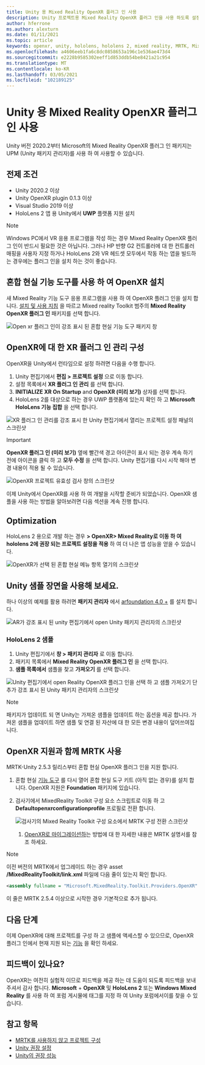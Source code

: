 ```yaml
---
title: Unity 용 Mixed Reality OpenXR 플러그 인 사용
description: Unity 프로젝트용 Mixed Reality OpenXR 플러그 인을 사용 하도록 설정 하는 방법에 대해 알아봅니다.
author: hferrone
ms.author: alexturn
ms.date: 01/11/2021
ms.topic: article
keywords: openxr, unity, hololens, hololens 2, mixed reality, MRTK, Mixed Reality Toolkit, 보강 현실, 가상 현실, 혼합 현실 헤드셋, 학습, 자습서, 시작
ms.openlocfilehash: a4606eeb1fa6c8dc0858653a196c1e536ae473d4
ms.sourcegitcommit: e2228b9585302eeff1d853ddb54be8421a21c954
ms.translationtype: MT
ms.contentlocale: ko-KR
ms.lasthandoff: 03/05/2021
ms.locfileid: "102189125"
---
```

# <a name="using-the-mixed-reality-openxr-plugin-for-unity"></a>Unity 용 Mixed Reality OpenXR 플러그 인 사용

Unity 버전 2020.2부터 Microsoft의 Mixed Reality OpenXR 플러그 인 패키지는 UPM (Unity 패키지 관리자)를 사용 하 여 사용할 수 있습니다.

## <a name="prerequisites"></a>전제 조건

* Unity 2020.2 이상
* Unity OpenXR plugin 0.1.3 이상
* Visual Studio 2019 이상
* HoloLens 2 앱 용 Unity에서 **UWP** 플랫폼 지원 설치

> [!NOTE]
> Windows PC에서 VR 응용 프로그램을 작성 하는 경우 Mixed Reality OpenXR 플러그 인이 반드시 필요한 것은 아닙니다. 그러나 HP 반향 G2 컨트롤러에 대 한 컨트롤러 매핑을 사용자 지정 하거나 HoloLens 2와 VR 헤드셋 모두에서 작동 하는 앱을 빌드하는 경우에는 플러그 인을 설치 하는 것이 좋습니다.

## <a name="installing-openxr-with-the-mixed-reality-feature-tool"></a>혼합 현실 기능 도구를 사용 하 여 OpenXR 설치

새 Mixed Reality 기능 도구 응용 프로그램을 사용 하 여 OpenXR 플러그 인을 설치 합니다. [설치 및 사용 지침](welcome-to-mr-feature-tool.md) 을 따르고 Mixed reality Toolkit 범주의 **Mixed Reality OpenXR 플러그 인** 패키지를 선택 합니다.

![Open xr 플러그 인이 강조 표시 된 혼합 현실 기능 도구 패키지 창](images/feature-tool-openxr.png)

## <a name="configuring-xr-plugin-management-for-openxr"></a>OpenXR에 대 한 XR 플러그 인 관리 구성

OpenXR을 Unity에서 런타임으로 설정 하려면 다음을 수행 합니다.

1. Unity 편집기에서 **편집 > 프로젝트 설정** 으로 이동 합니다.
2. 설정 목록에서 **XR 플러그 인 관리** 를 선택 합니다.
3. **INITIALIZE XR On Startup** and **OpenXR (미리 보기)** 상자를 선택 합니다.
4. HoloLens 2를 대상으로 하는 경우 UWP 플랫폼에 있는지 확인 하 고 **Microsoft HoloLens 기능 집합** 을 선택 합니다.

![XR 플러그 인 관리를 강조 표시 한 Unity 편집기에서 열리는 프로젝트 설정 패널의 스크린샷](images/openxr-img-05.png)

> [!IMPORTANT]
> **OpenXR 플러그 인 (미리 보기)** 옆에 빨간색 경고 아이콘이 표시 되는 경우 계속 하기 전에 아이콘을 클릭 하 고 **모두 수정** 을 선택 합니다. Unity 편집기를 다시 시작 해야 변경 내용이 적용 될 수 있습니다.

![OpenXR 프로젝트 유효성 검사 창의 스크린샷](images/openxr-img-06.png)

이제 Unity에서 OpenXR를 사용 하 여 개발을 시작할 준비가 되었습니다.  OpenXR 샘플을 사용 하는 방법을 알아보려면 다음 섹션을 계속 진행 합니다.

## <a name="optimization"></a>Optimization

HoloLens 2 용으로 개발 하는 경우 **> OpenXR> Mixed Reality로 이동 하 여 hololens 2에 권장 되는 프로젝트 설정을 적용** 하 여 더 나은 앱 성능을 얻을 수 있습니다.

![OpenXR가 선택 된 혼합 현실 메뉴 항목 열기의 스크린샷](images/openxr-img-08.png)

## <a name="try-out-the-unity-sample-scenes"></a>Unity 샘플 장면을 사용해 보세요.

하나 이상의 예제를 활용 하려면 **패키지 관리자** 에서 [arfoundation 4.0 +](https://docs.unity3d.com/Packages/com.unity.xr.arfoundation@4.1/manual/index.html#installing-ar-foundation) 를 설치 합니다.

![AR가 강조 표시 된 unity 편집기에서 open Unity 패키지 관리자의 스크린샷](images/openxr-img-09.png)

### <a name="hololens-2-samples"></a>HoloLens 2 샘플

1. Unity 편집기에서 **창 > 패키지 관리자** 로 이동 합니다.
2. 패키지 목록에서 **Mixed Reality OpenXR 플러그 인** 을 선택 합니다.
3. **샘플 목록에서** 샘플을 찾고 **가져오기** 를 선택 합니다.

![Unity 편집기에서 open Reality OpenXR 플러그 인을 선택 하 고 샘플 가져오기 단추가 강조 표시 된 Unity 패키지 관리자의 스크린샷](images/openxr-img-03.png)

<!-- ### For all other OpenXR samples

1. In the Unity Editor, navigate to **Window > Package Manager**
2. In the list of packages, select **OpenXR Plugin**
3. Locate the sample in the **Samples** list and select **Import**

![Screenshot of Unity Package Manager open in Unity editor with OpenXR Plugin selected and samples import button highlighted](images/openxr-img-10.png) -->

> [!NOTE]
> 패키지가 업데이트 되 면 Unity는 가져온 샘플을 업데이트 하는 옵션을 제공 합니다.  가져온 샘플을 업데이트 하면 샘플 및 연결 된 자산에 대 한 모든 변경 내용이 덮어쓰여집니다.

## <a name="using-mrtk-with-openxr-support"></a>OpenXR 지원과 함께 MRTK 사용

MRTK-Unity 2.5.3 릴리스부터 혼합 현실 OpenXR 플러그 인을 지원 합니다.

1. 혼합 현실 [기능 도구](welcome-to-mr-feature-tool.md) 를 다시 열어 혼합 현실 도구 키트 (아직 없는 경우)를 설치 합니다. OpenXR 지원은 **Foundation** 패키지에 있습니다.
2. 검사기에서 MixedReality Toolkit 구성 요소 스크립트로 이동 하 고 **Defaultopenxrconfigurationprofile** 프로필로 전환 합니다.

    ![검사기의 Mixed Reality Toolkit 구성 요소에서 MRTK 구성 전환 스크린샷](images/openxr-img-11.png)

    1. [OpenXR로 마이그레이션하](https://docs.microsoft.com/windows/mixed-reality/mrtk-unity/configuration/getting-started-with-mrtk-and-xrsdk#configuring-mrtk-for-the-xr-sdk-pipeline)는 방법에 대 한 자세한 내용은 MRTK 설명서를 참조 하세요.

> [!NOTE]
> 이전 버전의 MRTK에서 업그레이드 하는 경우 asset **/MixedRealityToolkit/link.xml** 파일에 다음 줄이 있는지 확인 합니다.
>
> ```xml
> <assembly fullname = "Microsoft.MixedReality.Toolkit.Providers.OpenXR" preserve="all"/>
> ```
>
> 이 줄은 MRTK 2.5.4 이상으로 시작한 경우 기본적으로 추가 됩니다.

## <a name="next-steps"></a>다음 단계

이제 OpenXR에 대해 프로젝트를 구성 하 고 샘플에 액세스할 수 있으므로, OpenXR 플러그 인에서 현재 지원 되는 [기능](openxr-supported-features.md) 을 확인 하세요.

## <a name="have-feedback"></a>피드백이 있나요?

OpenXR는 여전히 실험적 이므로 피드백을 제공 하는 데 도움이 되도록 피드백을 보내 주셔서 감사 합니다. [](https://aka.ms/unityforums) **Microsoft**  +  **OpenXR** 및 **HoloLens 2** 또는 **Windows Mixed Reality** 를 사용 하 여 포럼 게시물에 태그를 지정 하 여 Unity 포럼에서이를 찾을 수 있습니다.

## <a name="see-also"></a>참고 항목

* [MRTK를 사용하지 않고 프로젝트 구성](configure-unity-project.md)
* [Unity 권장 설정](recommended-settings-for-unity.md)
* [Unity의 권장 성능](performance-recommendations-for-unity.md#how-to-profile-with-unity)
